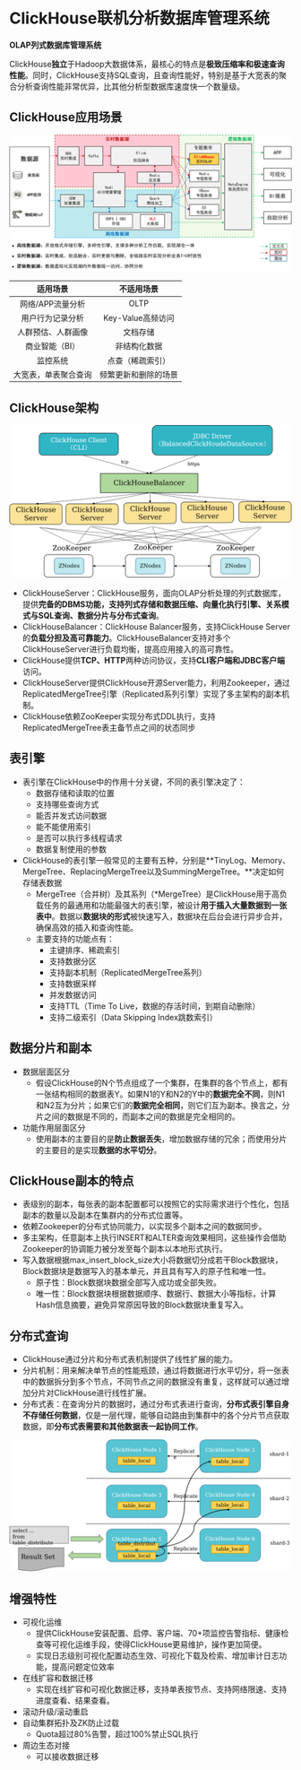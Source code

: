 # ClickHouse联机分析数据库管理系统

**OLAP列式数据库管理系统**

ClickHouse**独立**于Hadoop大数据体系，最核心的特点是**极致压缩率和极速查询性能**。同时，ClickHouse支持SQL查询，且查询性能好，特别是基于大宽表的聚合分析查询性能非常优异，比其他分析型数据库速度快一个数量级。 

## ClickHouse应用场景

![14](tupian/14.png)

|       适用场景       |      不适用场景      |
| :------------------: | :------------------: |
|   网络/APP流量分析   |         OLTP         |
|   用户行为记录分析   |  Key-Value高频访问   |
|  人群预估、人群画像  |       文档存储       |
|    商业智能（BI）    |     非结构化数据     |
|       监控系统       |   点查（稀疏索引）   |
| 大宽表，单表聚合查询 | 频繁更新和删除的场景 |

## ClickHouse架构

![15](tupian/15.png)

- ClickHouseServer：ClickHouse服务，面向OLAP分析处理的列式数据库，提供**完备的DBMS功能，支持列式存储和数据压缩、向量化执行引擎、关系模式与SQL查询、数据分片与分布式查询**。
- ClickHouseBalancer：ClickHouse Balancer服务，支持ClickHouse Server的**负载分担及高可靠能力**。ClickHouseBalancer支持对多个ClickHouseServer进行负载均衡，提高应用接入的高可靠性。
- ClickHouse提供**TCP、HTTP**两种访问协议，支持**CLI客户端和JDBC客户端**访问。
- ClickHouseServer提供ClickHouse开源Server能力，利用Zookeeper，通过ReplicatedMergeTree引擎（Replicated系列引擎）实现了多主架构的副本机制。
- ClickHouse依赖ZooKeeper实现分布式DDL执行，支持ReplicatedMergeTree表主备节点之间的状态同步

## 表引擎

- 表引擎在ClickHouse中的作用十分关键，不同的表引擎决定了：
  - 数据存储和读取的位置
  - 支持哪些查询方式
  - 能否并发式访问数据
  - 能不能使用索引
  - 是否可以执行多线程请求
  - 数据复制使用的参数
- ClickHouse的表引擎一般常见的主要有五种，分别是**TinyLog、Memory、MergeTree、ReplacingMergeTree以及SummingMergeTree。**决定如何存储表数据
  - MergeTree（合并树）及其系列（*MergeTree）是ClickHouse用于高负载任务的最通用和功能最强大的表引擎，被设计**用于插入大量数据到一张表中**。数据以**数据块的形式**被快速写入，数据块在后台会进行异步合并，确保高效的插入和查询性能。
  - 主要支持的功能点有：
    - 主键排序、稀疏索引
    - 支持数据分区
    - 支持副本机制（ReplicatedMergeTree系列）
    - 支持数据采样
    - 并发数据访问
    - 支持TTL（Time To Live，数据的存活时间，到期自动删除）
    - 支持二级索引（Data Skipping Index跳数索引）

## 数据分片和副本

- 数据层面区分
  - 假设ClickHouse的N个节点组成了一个集群，在集群的各个节点上，都有一张结构相同的数据表Y。如果N1的Y和N2的Y中的**数据完全不同**，则N1和N2互为分片；如果它们的**数据完全相同**，则它们互为副本。换言之，分片之间的数据是不同的，而副本之间的数据是完全相同的。
- 功能作用层面区分
  - 使用副本的主要目的是**防止数据丢失**，增加数据存储的冗余；而使用分片的主要目的是实现**数据的水平切分**。

## ClickHouse副本的特点

- 表级别的副本，每张表的副本配置都可以按照它的实际需求进行个性化，包括副本的数量以及副本在集群内的分布式位置等。
- 依赖Zookeeper的分布式协同能力，以实现多个副本之间的数据同步。
- 多主架构，任意副本上执行INSERT和ALTER查询效果相同，这些操作会借助Zookeeper的协调能力被分发至每个副本以本地形式执行。
- 写入数据根据max_insert_block_size大小将数据切分成若干Block数据块，Block数据块是数据写入的基本单元，并且具有写入的原子性和唯一性。
  - 原子性：Block数据块数据全部写入成功或全部失败。
  - 唯一性：Block数据块根据数据顺序、数据行、数据大小等指标，计算Hash信息摘要，避免异常原因导致的Block数据块重复写入。

## 分布式查询

- ClickHouse通过分片和分布式表机制提供了线性扩展的能力。
- 分片机制：用来解决单节点的性能瓶颈，通过将数据进行水平切分，将一张表中的数据拆分到多个节点，不同节点之间的数据没有重复，这样就可以通过增加分片对ClickHouse进行线性扩展。
- 分布式表：在查询分片的数据时，通过分布式表进行查询，**分布式表引擎自身不存储任何数据**，仅是一层代理，能够自动路由到集群中的各个分片节点获取数据，即**分布式表需要和其他数据表一起协同工作**。

![16](tupian/16.png)

## 增强特性

- 可视化运维
  - 提供ClickHouse安装配置、启停、客户端、70+项监控告警指标、健康检查等可视化运维手段，使得ClickHouse更易维护，操作更加简便。
  - 实现日志级别可视化配置动态生效、可视化下载及检索、增加审计日志功能，提高问题定位效率
- 在线扩容和数据迁移
  - 实现在线扩容和可视化数据迁移，支持单表按节点、支持网络限速、支持进度查看、结果查看。
- 滚动升级/滚动重启
- 自动集群拓扑及ZK防止过载
  - Quota超过80%告警，超过100%禁止SQL执行
- 周边生态对接
  - 可以接收数据迁移